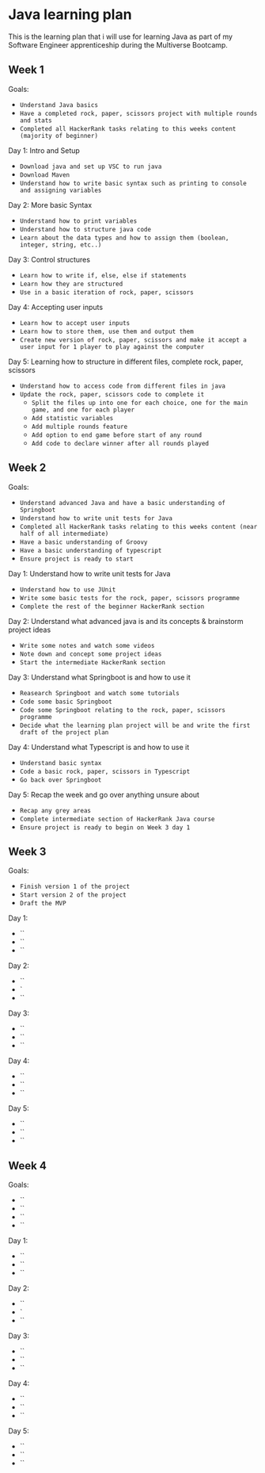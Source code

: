 # Java learning plan
This is the learning plan that i will use for learning Java as part of my Software Engineer apprenticeship during the Multiverse Bootcamp.
## Week 1
Goals:
  - `Understand Java basics`
  - `Have a completed rock, paper, scissors project with multiple rounds and stats`
  - `Completed all HackerRank tasks relating to this weeks content (majority of beginner)`

Day 1: Intro and Setup
  - `Download java and set up VSC to run java`
  - `Download Maven`
  - `Understand how to write basic syntax such as printing to console and assigning variables`

Day 2: More basic Syntax
  - `Understand how to print variables`
  - `Understand how to structure java code`
  - `Learn about the data types and how to assign them (boolean, integer, string, etc..)`

Day 3: Control structures
  - `Learn how to write if, else, else if statements`
  - `Learn how they are structured`
  - `Use in a basic iteration of rock, paper, scissors`

Day 4: Accepting user inputs
  - `Learn how to accept user inputs`
  - `Learn how to store them, use them and output them`
  - `Create new version of rock, paper, scissors and make it accept a user input for 1 player to play against the computer`

Day 5: Learning how to structure in different files, complete rock, paper, scissors
  - `Understand how to access code from different files in java`
  - `Update the rock, paper, scissors code to complete it`
    - `Split the files up into one for each choice, one for the main game, and one for each player`
    - `Add statistic variables`
    - `Add multiple rounds feature`
    - `Add option to end game before start of any round`
    - `Add code to declare winner after all rounds played`

## Week 2

Goals:
  - `Understand advanced Java and have a basic understanding of Springboot`
  - `Understand how to write unit tests for Java`
  - `Completed all HackerRank tasks relating to this weeks content (near half of all intermediate)`
  - `Have a basic understanding of Groovy`
  - `Have a basic understanding of typescript`
  - `Ensure project is ready to start`

Day 1: Understand how to write unit tests for Java
  - `Understand how to use JUnit`
  - `Write some basic tests for the rock, paper, scissors programme`
  - `Complete the rest of the beginner HackerRank section`

Day 2: Understand what advanced java is and its concepts & brainstorm project ideas
  - `Write some notes and watch some videos`
  - `Note down and concept some project ideas`
  - `Start the intermediate HackerRank section`

Day 3: Understand what Springboot is and how to use it
  - `Reasearch Springboot and watch some tutorials`
  - `Code some basic Springboot`
  - `Code some Springboot relating to the rock, paper, scissors programme`
  - `Decide what the learning plan project will be and write the first draft of the project plan`

Day 4: Understand what Typescript is and how to use it
  - `Understand basic syntax`
  - `Code a basic rock, paper, scissors in Typescript`
  - `Go back over Springboot`

Day 5: Recap the week and go over anything unsure about
  - `Recap any grey areas`
  - `Complete intermediate section of HackerRank Java course`
  - `Ensure project is ready to begin on Week 3 day 1`

## Week 3

Goals:
  - `Finish version 1 of the project`
  - `Start version 2 of the project`
  - `Draft the MVP`

Day 1:
  - ``
  - ``
  - ``

Day 2:
  - ``
  - `
  - ``

Day 3:
  - ``
  - ``
  - ``

Day 4: 
  - ``
  - ``
  - ``

Day 5: 
  - ``
  - ``
  - ``

## Week 4

Goals:
  - ``
  - ``
  - ``
  - ``

Day 1:
  - ``
  - ``
  - ``

Day 2:
  - ``
  - `
  - ``

Day 3:
  - ``
  - ``
  - ``

Day 4: 
  - ``
  - ``
  - ``

Day 5: 
  - ``
  - ``
  - ``
